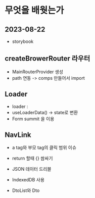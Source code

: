 # 무엇을 배웟는가
## 2023-08-22
- storybook

## createBrowerRouter 라우터
- MainRouterProvider 생성
- path 연동 -> comps 만들어서 import

## Loader
- loader :
- useLoaderData() -> state로 변환
- Form summit 을 이용

## NavLink
- a tag와 부모 tag의 클릭 범위 이슈

- return 할때 {} 쌈싸기
- JSON 데이터 드리블
- IndexedDB 사용
- DtoList와 Dto